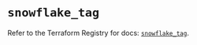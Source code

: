 # `snowflake_tag`

Refer to the Terraform Registry for docs: [`snowflake_tag`](https://registry.terraform.io/providers/snowflake-labs/snowflake/0.96.0/docs/resources/tag).
